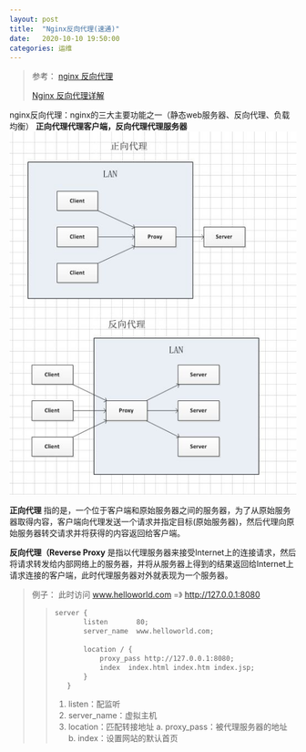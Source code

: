 ```yaml
---
layout: post
title:  "Nginx反向代理(速通)"
date:   2020-10-10 19:50:00
categories: 运维
---
```


>参考：
>[nginx 反向代理]
>
>[Nginx 反向代理详解]


nginx反向代理：nginx的三大主要功能之一（静态web服务器、反向代理、负载均衡）
**正向代理代理客户端，反向代理代理服务器**
![avatar](/assets/images/study/Nginx.jpg)

**正向代理** 指的是，一个位于客户端和原始服务器之间的服务器，为了从原始服务器取得内容，客户端向代理发送一个请求并指定目标(原始服务器)，然后代理向原始服务器转交请求并将获得的内容返回给客户端。

**反向代理（Reverse Proxy** 是指以代理服务器来接受Internet上的连接请求，然后将请求转发给内部网络上的服务器，并将从服务器上得到的结果返回给Internet上请求连接的客户端，此时代理服务器对外就表现为一个服务器。


>例子：
>此时访问 www.helloworld.com =》 http://127.0.0.1:8080
>>```shell
>>server {
>>        listen       80;
>>        server_name  www.helloworld.com;
>>
>>        location / {
>>            proxy_pass http://127.0.0.1:8080;
>>            index  index.html index.htm index.jsp;
>>        }
>>    }
>>```
>>	1. listen：配监听
>>	2. server_name：虚拟主机
>>	3. location：匹配转接地址
>		a. proxy_pass：被代理服务器的地址
>		b. index：设置网站的默认首页
>


[nginx 反向代理]:https://www.cnblogs.com/ysocean/p/9392908.html
[Nginx 反向代理详解]:https://juejin.im/entry/6844903446504554504